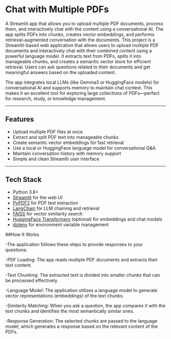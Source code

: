 # Chat with Multiple PDFs

A Streamlit app that allows you to upload multiple PDF documents, process them, and interactively chat with the content using a conversational AI. The app splits PDFs into chunks, creates vector embeddings, and performs retrieval-augmented conversation with the documents.
This project is a Streamlit-based web application that allows users to upload multiple PDF documents and interactively chat with their combined content using a powerful language model. It extracts text from PDFs, splits it into manageable chunks, and creates a semantic vector store for efficient retrieval. Users can ask questions related to their documents and get meaningful answers based on the uploaded content.

The app integrates local LLMs (like Gemma3 or HuggingFace models) for conversational AI and supports memory to maintain chat context. This makes it an excellent tool for exploring large collections of PDFs—perfect for research, study, or knowledge management.

---

## Features

- Upload multiple PDF files at once
- Extract and split PDF text into manageable chunks
- Create semantic vector embeddings for fast retrieval
- Use a local or HuggingFace language model for conversational Q&A
- Maintain conversation history with memory support
- Simple and clean Streamlit user interface

---

## Tech Stack

- Python 3.8+
- [Streamlit](https://streamlit.io/) for the web UI
- [PyPDF2](https://pypi.org/project/PyPDF2/) for PDF text extraction
- [LangChain](https://python.langchain.com/) for LLM chaining and retrieval
- [FAISS](https://github.com/facebookresearch/faiss) for vector similarity search
- [HuggingFace Transformers](https://huggingface.co/docs/transformers/index) (optional) for embeddings and chat models
- [dotenv](https://pypi.org/project/python-dotenv/) for environment variable management


##How It Works


-The application follows these steps to provide responses to your questions:

-PDF Loading: The app reads multiple PDF documents and extracts their text content.

-Text Chunking: The extracted text is divided into smaller chunks that can be processed effectively.

-Language Model: The application utilizes a language model to generate vector representations (embeddings) of the text chunks.

-Similarity Matching: When you ask a question, the app compares it with the text chunks and identifies the most semantically similar ones.

-Response Generation: The selected chunks are passed to the language model, which generates a response based on the relevant content of the PDFs.

